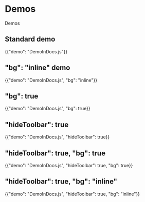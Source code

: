 # Demos

<p class="description">Demos</p>

## Standard demo

{{"demo": "DemoInDocs.js"}}

## "bg": "inline" demo

{{"demo": "DemoInDocs.js", "bg": "inline"}}

## "bg": true

{{"demo": "DemoInDocs.js", "bg": true}}

## "hideToolbar": true

{{"demo": "DemoInDocs.js", "hideToolbar": true}}

## "hideToolbar": true, "bg": true

{{"demo": "DemoInDocs.js", "hideToolbar": true, "bg": true}}

## "hideToolbar": true, "bg": "inline"

{{"demo": "DemoInDocs.js", "hideToolbar": true, "bg": "inline"}}
